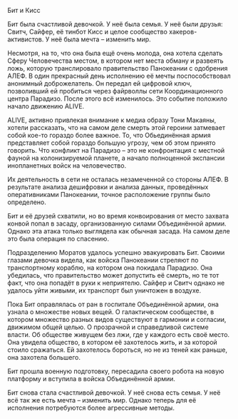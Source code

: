 Бит и Кисс



Бит была счастливой девочкой. У неё была семья. У неё были друзья: Свитч, Сайфер, её тинбот Кисс и целое сообщество хакеров-активистов. У неё была мечта – изменить мир.



Несмотря, на то, что она была ещё очень молода, она хотела сделать Сферу Человечества местом, в котором нет места обману и развеять ложь, которую транслировало правительство Панокеании с одобрения АЛЕФ. В один прекрасный день исполнению её мечты поспособствовал анонимный доброжелатель. Он передал ей цифровой ключ, позволивший ей пробиться через файрволлы сети Координационного центра Парадизо. После этого всё изменилось. Это событие положило начало движению ALIVE.



ALIVE, активно привлекая внимание к медиа образу Тони Макаяны, хотели рассказать, что на самом деле смерть этой героини затмевает собой кое-то гораздо более важное. То, что Обьединённая армия представляет собой гораздо большую угрозу, чем об этом принято говорить. Что конфликт на Парадизо – это не конфронтация с местной фауной на колонизируемой планете, а начало полноценной экспансии инопланетных войск на человечество.



Их деятельность в сети не осталась незамеченной со стороны АЛЕФ. В результате анализа дешифровки и анализа данных, проведённых оперативниками Панокеании, точное расположение группы было определено.



Бит и её друзей схватили, но во время конвоирования от место захвата конвой попал в засаду, организованную силами Объединённой армии. Однако эта атака только выглядела как обычная засада. На самом деле это была операция по спасению.



Подразделению Моратов удалось успешно эвакуировать Бит. Своими глазами девочка видела, как войска Панокеании стреляют по транспортному кораблю, на котором она покидала Парадизо. Она убедилась, что правительство может допустить её смерть, но те тот факт, что она попадёт в руки к неприятелю. Сайфер и Свитч однако не удалось уйти живыми, их транспорт был уничтожен в воздухе.



Пока Бит оправлялась от ран в госпитале Объединённой армии, она узнала о множестве новых вещей. О галактическом сообществе, в котором множество разных видов существуют в гармонии и согласии, движимом общей целью. О прозрачной и справедливой системе власти. Об обществе живущем без лжи, где у каждого есть своё место. Она увидела общество, в котором её захотелось жить, и за которой стоило сражаться. Ей захотелось бороться, но не из теней как раньше, она захотела большего.



Бит прошла военную подготовку, пересадила своего робота на новую платформу и вступила в войска Объединённой армии.



Бит снова стала счастливой девочкой. У неё снова есть семья. У неё всё так же есть мечта – изменить мир. Однако теперь для её исполнения потребуются более агрессивные методы.

